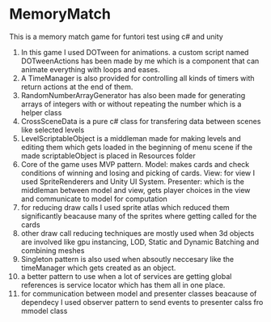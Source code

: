 # MemoryMatch
This is a memory match game for funtori test using c# and unity

1. In this game I used DOTween for animations. a custom script named DOTweenActions has been made by me which is a component that can animate everything with loops and eases.
2. A TimeManager is also provided for controlling all kinds of timers with return actions at the end of them.
3. RandomNumberArrayGenerator has also been made for generating arrays of integers with or without repeating the number which is a helper class
4. CrossSceneData is a pure c# class for transfering data between scenes like selected levels
5. LevelScriptableObject is a middleman made for making levels and editing them which gets loaded in the beginning of menu scene if the made scriptableObject is placed in Resources folder
6. Core of the game uses MVP pattern. Model: makes cards and check conditions of winning and losing and picking of cards. View: for view I used SpriteRenderers and Unity UI System. Presenter: which is the middleman between model and view, gets player choices in the view and communicate to model for computation
7. for reducing draw calls I used sprite atlas which reduced them significantly beacause many of the sprites where getting called for the cards
8. other draw call reducing techniques are mostly used when 3d objects are involved like gpu instancing, LOD, Static and Dynamic Batching and combining meshes
9. Singleton pattern is also used when absoutly neccesary like the timeManager which gets created as an object.
10. a better pattern to use when a lot of services are getting global references is service locator which has them all in one place.
11. for communication between model and presenter classes beacause of dependecy I used observer pattern to send events to presenter calss fro mmodel class
